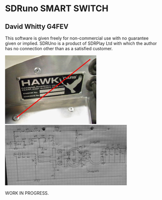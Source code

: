 # SDRuno SMART SWITCH

## David Whitty G4FEV

This software is given freely for non-commercial use with no guarantee given or implied.
SDRUno is a product of SDRPlay Ltd with which the author has no connection other than as a satisfied customer.


<img src="Images/100_3553.jpg" width=300>      &nbsp;     &nbsp;       <img src="Images/jiagramsm.jpg" width=400>



WORK IN PROGRESS.


